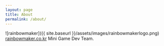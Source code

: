 ```yaml
---
layout: page
title: About
permalink: /about/
---
```


![rainbowmaker]({{ site.baseurl }}/assets/images/rainbowmakerlogo.png)
[rainbowmaker.co.kr](https://rainbowmaker.co.kr/)
Mini Game Dev Team.
